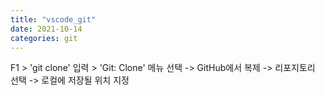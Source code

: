 ```yaml
---
title: "vscode_git"
date: 2021-10-14
categories: git  
---
```


F1 > 'git clone' 입력 > 'Git: Clone' 메뉴 선택 -> GitHub에서 복제 -> 리포지토리 선택 -> 로컬에 저장될 위치 지정
